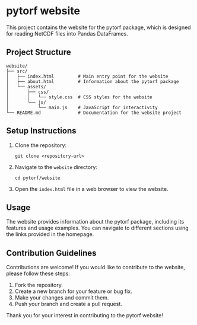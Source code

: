 # pytorf website

This project contains the website for the pytorf package, which is designed for reading NetCDF files into Pandas DataFrames.

## Project Structure

```
website/
├── src/
│   ├── index.html         # Main entry point for the website
│   ├── about.html         # Information about the pytorf package
│   └── assets/
│       ├── css/
│       │   └── style.css  # CSS styles for the website
│       └── js/
│           └── main.js    # JavaScript for interactivity
└── README.md              # Documentation for the website project
```

## Setup Instructions

1. Clone the repository:
   ```
   git clone <repository-url>
   ```

2. Navigate to the `website` directory:
   ```
   cd pytorf/website
   ```

3. Open the `index.html` file in a web browser to view the website.

## Usage

The website provides information about the pytorf package, including its features and usage examples. You can navigate to different sections using the links provided in the homepage.

## Contribution Guidelines

Contributions are welcome! If you would like to contribute to the website, please follow these steps:

1. Fork the repository.
2. Create a new branch for your feature or bug fix.
3. Make your changes and commit them.
4. Push your branch and create a pull request.

Thank you for your interest in contributing to the pytorf website!